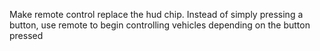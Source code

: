 Make remote control replace the hud chip. Instead of simply pressing a button, use remote to begin controlling vehicles depending on the button pressed
